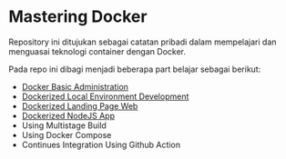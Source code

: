 # Mastering Docker

Repository ini ditujukan sebagai catatan pribadi dalam mempelajari dan menguasai teknologi container dengan Docker.

Pada repo ini dibagi menjadi beberapa part belajar sebagai berikut:
- [Docker Basic Administration](https://github.com/pisckipratama/docker-notes/tree/main/0-docker-basic-administration)
- [Dockerized Local Environment Development](https://github.com/pisckipratama/docker-notes/tree/main/1-dockerized-local-env)
- [Dockerized Landing Page Web](https://github.com/pisckipratama/docker-notes/tree/main/2-dockerized-web-landingpage)
- [Dockerized NodeJS App](https://github.com/pisckipratama/docker-notes/tree/main/2-dockerized-web-landingpage)
- Using Multistage Build
- Using Docker Compose
- Continues Integration Using Github Action

